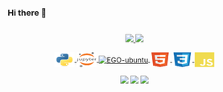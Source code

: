 ### Hi there 👋

<!--
**egoliveira1/egoliveira1** is a ✨ _special_ ✨ repository because its `README.md` (this file) appears on your GitHub profile.

Here are some ideas to get you started:

- 🔭 I’m currently working on ...
- 🌱 I’m currently learning ...
- 👯 I’m looking to collaborate on ...
- 🤔 I’m looking for help with ...
- 💬 Ask me about ...
- 📫 How to reach me: ...
- 😄 Pronouns: ...
- ⚡ Fun fact: ...
-->

<div style="display: inline_block", align = 'center'><br>
  <a href="https://github.com/egoliveira1">
  <img height="150em" src="https://github-readme-stats.vercel.app/api?username=egoliveira1&show_icons=true&theme=dark&include_all_commits=true&count_private=true"/>
  <img height="150em" src="https://github-readme-stats.vercel.app/api/top-langs/?username=egoliveira1&layout=compact&langs_count=7&theme=dark"/>
</div>
<div style="display: inline_block", align = 'center'><br>
  <img align="center" alt="EGO-Python" height="30" width="40" src="https://raw.githubusercontent.com/devicons/devicon/master/icons/python/python-original.svg">
  <img align="center" alt="EGO-Jupyter" height="30" width="40" src="https://raw.githubusercontent.com/devicons/devicon/9f4f5cdb393299a81125eb5127929ea7bfe42889/icons/jupyter/jupyter-original-wordmark.svg">
   <img align="center" alt="EGO-ubuntu" height="30" width="40" src="https://cdn.jsdelivr.net/gh/devicons/devicon/icons/ubuntu/ubuntu-plain.svg">
  <img align="center" alt="EGO-HTML" height="30" width="40" src="https://raw.githubusercontent.com/devicons/devicon/master/icons/html5/html5-original.svg">
  <img align="center" alt="EGO-CSS" height="30" width="40" src="https://raw.githubusercontent.com/devicons/devicon/master/icons/css3/css3-original.svg">
  <img align="center" alt="EGO-Js" height="30" width="40" src="https://raw.githubusercontent.com/devicons/devicon/master/icons/javascript/javascript-plain.svg">
  
</div>
<div style="display: inline_block", align = 'center'><br>
  <a href = "mailto:eron.oliveira@gmail.com"><img src="https://img.shields.io/badge/Gmail-D14836?style=for-the-badge&logo=gmail&logoColor=white" target="_blank"></a>
  <a href="https://www.linkedin.com/in/erongomesdeoliveira/" target="_blank"><img src="https://img.shields.io/badge/-LinkedIn-%230077B5?style=for-the-badge&logo=linkedin&logoColor=white" target="_blank"></a>
  <a href="https://api.whatsapp.com/send?phone=351919243762" target="_blank"><img src="https://img.shields.io/badge/WhatsApp-25D366?style=for-the-badge&logo=whatsapp&logoColor=white" target="_blank"></a> 
  
</div>
